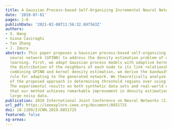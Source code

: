 ```yaml
---
title: A Gaussian Process-based Self-Organizing Incremental Neural Network
date: '2019-07-01'
pages: 1-8
publishDate: '2021-02-08T11:56:32.697563Z'
authors:
- X. Wang
- Giona Casiraghi
- Yan Zhang
- J. Imura
abstract: This paper proposes a Gaussian process-based self-organizing incremental
  neural network (GPINN) to address the density estimation problem of online unsupervised
  learning. First, we adopt Gaussian process models with adaptive kernels that map
  the distribution of the neighbors of each node to its link relationship. Second,
  combining GPINN and kernel density estimation, we derive the bandwidth matrix updating
  rule for adapting to the generated network. We theoretically analyze the advantages
  of the proposed approach in determining threshold regions over using distance measures.
  The experimental results on both synthetic data sets and real-world data sets show
  that our method achieves remarkable improvement in density estimation accuracy for
  large noisy data.
publication: 2019 International Joint Conference on Neural Networks (IJCNN)
url_pdf: https://ieeexplore.ieee.org/document/8851725
doi: 10.1109/IJCNN.2019.8851725
featured: false
sg-areas:
---
```

